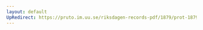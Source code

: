 ```yaml
---
layout: default
UpRedirect: https://pruto.im.uu.se/riksdagen-records-pdf/1879/prot-1879--fk--016/prot-1879--fk--016_032.pdf
---
```


